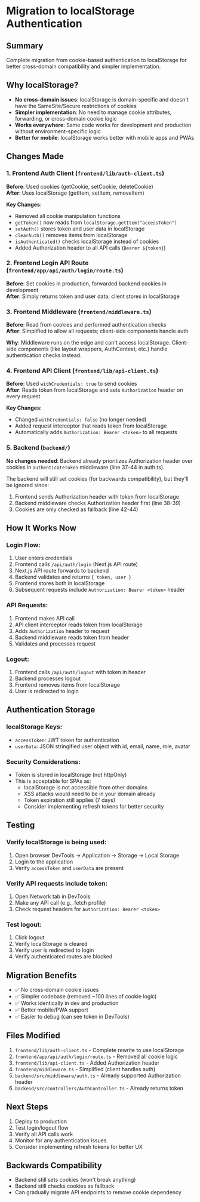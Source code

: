 # Migration to localStorage Authentication

## Summary

Complete migration from cookie-based authentication to localStorage for better cross-domain compatibility and simpler implementation.

## Why localStorage?

- **No cross-domain issues**: localStorage is domain-specific and doesn't have the SameSite/Secure restrictions of cookies
- **Simpler implementation**: No need to manage cookie attributes, forwarding, or cross-domain cookie logic
- **Works everywhere**: Same code works for development and production without environment-specific logic
- **Better for mobile**: localStorage works better with mobile apps and PWAs

## Changes Made

### 1. Frontend Auth Client (`frontend/lib/auth-client.ts`)

**Before**: Used cookies (getCookie, setCookie, deleteCookie)  
**After**: Uses localStorage (getItem, setItem, removeItem)

**Key Changes**:

- Removed all cookie manipulation functions
- `getToken()` now reads from `localStorage.getItem("accessToken")`
- `setAuth()` stores token and user data in localStorage
- `clearAuth()` removes items from localStorage
- `isAuthenticated()` checks localStorage instead of cookies
- Added Authorization header to all API calls (`Bearer ${token}`)

### 2. Frontend Login API Route (`frontend/app/api/auth/login/route.ts`)

**Before**: Set cookies in production, forwarded backend cookies in development  
**After**: Simply returns token and user data; client stores in localStorage

### 3. Frontend Middleware (`frontend/middleware.ts`)

**Before**: Read from cookies and performed authentication checks  
**After**: Simplified to allow all requests; client-side components handle auth

**Why**: Middleware runs on the edge and can't access localStorage. Client-side components (like layout wrappers, AuthContext, etc.) handle authentication checks instead.

### 4. Frontend API Client (`frontend/lib/api-client.ts`)

**Before**: Used `withCredentials: true` to send cookies  
**After**: Reads token from localStorage and sets `Authorization` header on every request

**Key Changes**:

- Changed `withCredentials: false` (no longer needed)
- Added request interceptor that reads token from localStorage
- Automatically adds `Authorization: Bearer <token>` to all requests

### 5. Backend (`backend/`)

**No changes needed**: Backend already prioritizes Authorization header over cookies in `authenticateToken` middleware (line 37-44 in auth.ts).

The backend will still set cookies (for backwards compatibility), but they'll be ignored since:

1. Frontend sends Authorization header with token from localStorage
2. Backend middleware checks Authorization header first (line 38-39)
3. Cookies are only checked as fallback (line 42-44)

## How It Works Now

### Login Flow:

1. User enters credentials
2. Frontend calls `/api/auth/login` (Next.js API route)
3. Next.js API route forwards to backend
4. Backend validates and returns `{ token, user }`
5. Frontend stores both in localStorage
6. Subsequent requests include `Authorization: Bearer <token>` header

### API Requests:

1. Frontend makes API call
2. API client interceptor reads token from localStorage
3. Adds `Authorization` header to request
4. Backend middleware reads token from header
5. Validates and processes request

### Logout:

1. Frontend calls `/api/auth/logout` with token in header
2. Backend processes logout
3. Frontend removes items from localStorage
4. User is redirected to login

## Authentication Storage

### localStorage Keys:

- `accessToken`: JWT token for authentication
- `userData`: JSON stringified user object with id, email, name, role, avatar

### Security Considerations:

- Token is stored in localStorage (not httpOnly)
- This is acceptable for SPAs as:
  - localStorage is not accessible from other domains
  - XSS attacks would need to be in your domain already
  - Token expiration still applies (7 days)
  - Consider implementing refresh tokens for better security

## Testing

### Verify localStorage is being used:

1. Open browser DevTools → Application → Storage → Local Storage
2. Login to the application
3. Verify `accessToken` and `userData` are present

### Verify API requests include token:

1. Open Network tab in DevTools
2. Make any API call (e.g., fetch profile)
3. Check request headers for `Authorization: Bearer <token>`

### Test logout:

1. Click logout
2. Verify localStorage is cleared
3. Verify user is redirected to login
4. Verify authenticated routes are blocked

## Migration Benefits

- ✅ No cross-domain cookie issues
- ✅ Simpler codebase (removed ~100 lines of cookie logic)
- ✅ Works identically in dev and production
- ✅ Better mobile/PWA support
- ✅ Easier to debug (can see token in DevTools)

## Files Modified

1. `frontend/lib/auth-client.ts` - Complete rewrite to use localStorage
2. `frontend/app/api/auth/login/route.ts` - Removed all cookie logic
3. `frontend/lib/api-client.ts` - Added Authorization header
4. `frontend/middleware.ts` - Simplified (client handles auth)
5. `backend/src/middleware/auth.ts` - Already supported Authorization header
6. `backend/src/controllers/AuthController.ts` - Already returns token

## Next Steps

1. Deploy to production
2. Test login/logout flow
3. Verify all API calls work
4. Monitor for any authentication issues
5. Consider implementing refresh tokens for better UX

## Backwards Compatibility

- Backend still sets cookies (won't break anything)
- Backend still checks cookies as fallback
- Can gradually migrate API endpoints to remove cookie dependency
